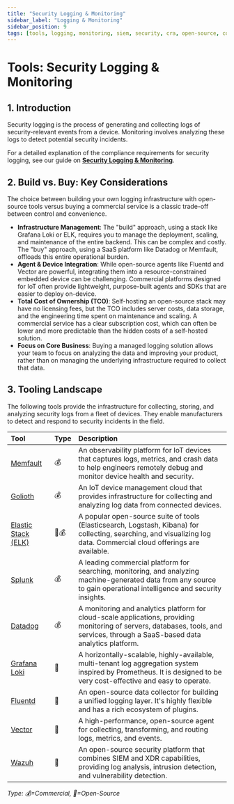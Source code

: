 ```yaml
---
title: "Security Logging & Monitoring"
sidebar_label: "Logging & Monitoring"
sidebar_position: 9
tags: [tools, logging, monitoring, siem, security, cra, open-source, commercial]
---
```

# Tools: Security Logging & Monitoring

## 1. Introduction

Security logging is the process of generating and collecting logs of security-relevant events from a device. Monitoring involves analyzing these logs to detect potential security incidents.

For a detailed explanation of the compliance requirements for security logging, see our guide on **[Security Logging & Monitoring](../implementation/operate-phase/security-logging.md)**.

## 2. Build vs. Buy: Key Considerations

The choice between building your own logging infrastructure with open-source tools versus buying a commercial service is a classic trade-off between control and convenience.

-   **Infrastructure Management**: The "build" approach, using a stack like Grafana Loki or ELK, requires you to manage the deployment, scaling, and maintenance of the entire backend. This can be complex and costly. The "buy" approach, using a SaaS platform like Datadog or Memfault, offloads this entire operational burden.
-   **Agent & Device Integration**: While open-source agents like Fluentd and Vector are powerful, integrating them into a resource-constrained embedded device can be challenging. Commercial platforms designed for IoT often provide lightweight, purpose-built agents and SDKs that are easier to deploy on-device.
-   **Total Cost of Ownership (TCO)**: Self-hosting an open-source stack may have no licensing fees, but the TCO includes server costs, data storage, and the engineering time spent on maintenance and scaling. A commercial service has a clear subscription cost, which can often be lower and more predictable than the hidden costs of a self-hosted solution.
-   **Focus on Core Business**: Buying a managed logging solution allows your team to focus on analyzing the data and improving your product, rather than on managing the underlying infrastructure required to collect that data.

## 3. Tooling Landscape

The following tools provide the infrastructure for collecting, storing, and analyzing security logs from a fleet of devices. They enable manufacturers to detect and respond to security incidents in the field.

| Tool | Type | Description |
| :--- | :--- | :--- |
| [Memfault](https://memfault.com/) | 💰 | An observability platform for IoT devices that captures logs, metrics, and crash data to help engineers remotely debug and monitor device health and security. |
| [Golioth](https://golioth.io/) | 💰 | An IoT device management cloud that provides infrastructure for collecting and analyzing log data from connected devices. |
| [Elastic Stack (ELK)](https://www.elastic.co/) | 🐙💰 | A popular open-source suite of tools (Elasticsearch, Logstash, Kibana) for collecting, searching, and visualizing log data. Commercial cloud offerings are available. |
| [Splunk](https://www.splunk.com/) | 💰 | A leading commercial platform for searching, monitoring, and analyzing machine-generated data from any source to gain operational intelligence and security insights. |
| [Datadog](https://www.datadoghq.com/) | 💰 | A monitoring and analytics platform for cloud-scale applications, providing monitoring of servers, databases, tools, and services, through a SaaS-based data analytics platform. |
| [Grafana Loki](https://grafana.com/oss/loki/) | 🐙 | A horizontally-scalable, highly-available, multi-tenant log aggregation system inspired by Prometheus. It is designed to be very cost-effective and easy to operate. |
| [Fluentd](https://www.fluentd.org/) | 🐙 | An open-source data collector for building a unified logging layer. It's highly flexible and has a rich ecosystem of plugins. |
| [Vector](https://vector.dev/) | 🐙 | A high-performance, open-source agent for collecting, transforming, and routing logs, metrics, and events. |
| [Wazuh](https://wazuh.com/) | 🐙 | An open-source security platform that combines SIEM and XDR capabilities, providing log analysis, intrusion detection, and vulnerability detection. |

<!-- vale off -->
*Type: 💰=Commercial, 🐙=Open-Source*
<!-- vale on --> 